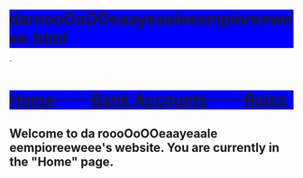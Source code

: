 # daroooOoOOeaayeaaleeempioreeweee.html
<!DOCTYPE HTML>
<html>
    <head>`
        <meta charset="utf-8">
        <style> h1 {background-color:blue;}</style>
    </head>
    <body>
    <h1><a href="https://github.com/BabyYodaCoder12/daroooOoOOeaayeaaleeempioreeweee.html/tree/main">Home</a>-----<a href="">Bank Accounts</a>-----<a href ="">Roles</a></h1>
    <h2>Welcome to da roooOoOOeaayeaale eempioreeweee's website. You are currently in the "Home" page.</h2>
    </body>
</html>
